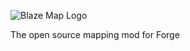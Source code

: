 ![Blaze Map Logo](https://raw.githubusercontent.com/LordFokas/BlazeMap/master/images/BlazeMap_Logo.png)

The open source mapping mod for Forge
